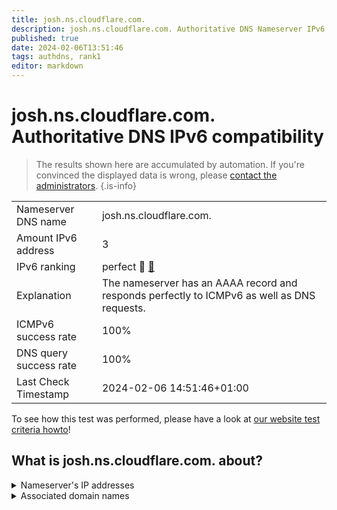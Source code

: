 ```yaml
---
title: josh.ns.cloudflare.com.
description: josh.ns.cloudflare.com. Authoritative DNS Nameserver IPv6 compatibility
published: true
date: 2024-02-06T13:51:46
tags: authdns, rank1
editor: markdown
---
```


# josh.ns.cloudflare.com. Authoritative DNS IPv6 compatibility

> The results shown here are accumulated by automation. If you're convinced the displayed data is wrong, please [contact the administrators](/howto/chat). 
{.is-info}




|   |   |
| - | - |
| Nameserver DNS name | josh.ns.cloudflare.com.
| Amount IPv6 address | 3
| IPv6 ranking | perfect :1st_place_medal: [🔗](/howto/ranking) |
| Explanation | The nameserver has an AAAA record and responds perfectly to ICMPv6 as well as DNS requests. |
| ICMPv6 success rate | 100%|
| DNS query success rate | 100% |
| Last Check Timestamp | 2024-02-06 14:51:46+01:00 |

To see how this test was performed, please have a look at [our website test criteria howto](/howto/testcriteria/authdns)!


## What is josh.ns.cloudflare.com. about?




<details>
<summary>Nameserver's IP addresses</summary>

2803:f800:50::6ca2:c17e

2a06:98c1:50::ac40:217e

2606:4700:58::adf5:3b7e

</details>



<details>
<summary>Associated domain names</summary>

clickhouse.tech

www.timescale.com

</details>
